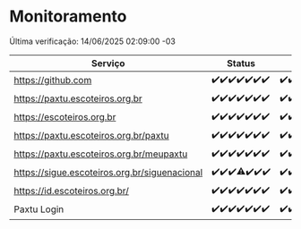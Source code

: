 # Monitoramento

Última verificação: 14/06/2025 02:09:00 -03

|Serviço|Status|Últimas 24h|
|---|---|---|
|https://github.com|<span title="2025-06-07: OK=23">✔️</span><span title="2025-06-08: OK=23">✔️</span><span title="2025-06-09: OK=23">✔️</span><span title="2025-06-10: OK=23">✔️</span><span title="2025-06-11: OK=23">✔️</span><span title="2025-06-12: OK=23">✔️</span><span title="2025-06-13: OK=4">✔️</span>|<span title="13/06/2025 02:10:00 -03 : 200">✔️</span><span title="13/06/2025 03:14:00 -03 : 200">✔️</span><span title="13/06/2025 04:09:00 -03 : 200">✔️</span><span title="13/06/2025 05:13:00 -03 : 200">✔️</span><span title="13/06/2025 06:10:00 -03 : 200">✔️</span><span title="13/06/2025 07:10:00 -03 : 200">✔️</span><span title="13/06/2025 08:08:00 -03 : 200">✔️</span><span title="13/06/2025 09:18:00 -03 : 200">✔️</span><span title="13/06/2025 10:24:00 -03 : 200">✔️</span><span title="13/06/2025 11:09:00 -03 : 200">✔️</span><span title="13/06/2025 12:10:00 -03 : 200">✔️</span><span title="13/06/2025 13:11:00 -03 : 200">✔️</span><span title="13/06/2025 14:08:00 -03 : 200">✔️</span><span title="13/06/2025 15:13:00 -03 : 200">✔️</span><span title="13/06/2025 16:07:00 -03 : 200">✔️</span><span title="13/06/2025 17:10:00 -03 : 200">✔️</span><span title="13/06/2025 18:08:00 -03 : 200">✔️</span><span title="13/06/2025 19:09:00 -03 : 200">✔️</span><span title="13/06/2025 20:09:00 -03 : 200">✔️</span><span title="13/06/2025 21:46:00 -03 : 200">✔️</span><span title="13/06/2025 23:27:00 -03 : 200">✔️</span><span title="14/06/2025 00:37:00 -03 : 200">✔️</span><span title="14/06/2025 01:13:00 -03 : 200">✔️</span><span title="14/06/2025 02:09:00 -03 : 200">✔️</span>|
|https://paxtu.escoteiros.org.br|<span title="2025-06-07: OK=23">✔️</span><span title="2025-06-08: OK=23">✔️</span><span title="2025-06-09: OK=23">✔️</span><span title="2025-06-10: OK=23">✔️</span><span title="2025-06-11: OK=23">✔️</span><span title="2025-06-12: OK=23">✔️</span><span title="2025-06-13: OK=4">✔️</span>|<span title="13/06/2025 02:10:00 -03 : 200">✔️</span><span title="13/06/2025 03:14:00 -03 : 200">✔️</span><span title="13/06/2025 04:09:00 -03 : 200">✔️</span><span title="13/06/2025 05:13:00 -03 : 200">✔️</span><span title="13/06/2025 06:10:00 -03 : 200">✔️</span><span title="13/06/2025 07:10:00 -03 : 200">✔️</span><span title="13/06/2025 08:08:00 -03 : 0">❌</span><span title="13/06/2025 09:18:00 -03 : 200">✔️</span><span title="13/06/2025 10:24:00 -03 : 200">✔️</span><span title="13/06/2025 11:09:00 -03 : 200">✔️</span><span title="13/06/2025 12:10:00 -03 : 200">✔️</span><span title="13/06/2025 13:11:00 -03 : 200">✔️</span><span title="13/06/2025 14:08:00 -03 : 200">✔️</span><span title="13/06/2025 15:13:00 -03 : 200">✔️</span><span title="13/06/2025 16:07:00 -03 : 200">✔️</span><span title="13/06/2025 17:10:00 -03 : 200">✔️</span><span title="13/06/2025 18:08:00 -03 : 200">✔️</span><span title="13/06/2025 19:09:00 -03 : 200">✔️</span><span title="13/06/2025 20:09:00 -03 : 200">✔️</span><span title="13/06/2025 21:46:00 -03 : 200">✔️</span><span title="13/06/2025 23:27:00 -03 : 200">✔️</span><span title="14/06/2025 00:37:00 -03 : 200">✔️</span><span title="14/06/2025 01:13:00 -03 : 200">✔️</span><span title="14/06/2025 02:09:00 -03 : 200">✔️</span>|
|https://escoteiros.org.br|<span title="2025-06-07: OK=23">✔️</span><span title="2025-06-08: OK=23">✔️</span><span title="2025-06-09: OK=23">✔️</span><span title="2025-06-10: OK=23">✔️</span><span title="2025-06-11: OK=23">✔️</span><span title="2025-06-12: OK=23">✔️</span><span title="2025-06-13: OK=4">✔️</span>|<span title="13/06/2025 02:10:00 -03 : 200">✔️</span><span title="13/06/2025 03:14:00 -03 : 200">✔️</span><span title="13/06/2025 04:09:00 -03 : 200">✔️</span><span title="13/06/2025 05:13:00 -03 : 200">✔️</span><span title="13/06/2025 06:10:00 -03 : 200">✔️</span><span title="13/06/2025 07:10:00 -03 : 200">✔️</span><span title="13/06/2025 08:08:00 -03 : 200">✔️</span><span title="13/06/2025 09:18:00 -03 : 200">✔️</span><span title="13/06/2025 10:24:00 -03 : 200">✔️</span><span title="13/06/2025 11:09:00 -03 : 200">✔️</span><span title="13/06/2025 12:10:00 -03 : 200">✔️</span><span title="13/06/2025 13:11:00 -03 : 200">✔️</span><span title="13/06/2025 14:08:00 -03 : 200">✔️</span><span title="13/06/2025 15:13:00 -03 : 200">✔️</span><span title="13/06/2025 16:07:00 -03 : 200">✔️</span><span title="13/06/2025 17:10:00 -03 : 200">✔️</span><span title="13/06/2025 18:08:00 -03 : 200">✔️</span><span title="13/06/2025 19:09:00 -03 : 200">✔️</span><span title="13/06/2025 20:09:00 -03 : 200">✔️</span><span title="13/06/2025 21:46:00 -03 : 200">✔️</span><span title="13/06/2025 23:27:00 -03 : 200">✔️</span><span title="14/06/2025 00:37:00 -03 : 200">✔️</span><span title="14/06/2025 01:13:00 -03 : 200">✔️</span><span title="14/06/2025 02:09:00 -03 : 200">✔️</span>|
|https://paxtu.escoteiros.org.br/paxtu|<span title="2025-06-07: OK=23">✔️</span><span title="2025-06-08: OK=23">✔️</span><span title="2025-06-09: OK=23">✔️</span><span title="2025-06-10: OK=23">✔️</span><span title="2025-06-11: OK=23">✔️</span><span title="2025-06-12: OK=23">✔️</span><span title="2025-06-13: OK=4">✔️</span>|<span title="13/06/2025 02:10:00 -03 : 200">✔️</span><span title="13/06/2025 03:14:00 -03 : 200">✔️</span><span title="13/06/2025 04:09:00 -03 : 200">✔️</span><span title="13/06/2025 05:13:00 -03 : 200">✔️</span><span title="13/06/2025 06:10:00 -03 : 200">✔️</span><span title="13/06/2025 07:10:00 -03 : 200">✔️</span><span title="13/06/2025 08:08:00 -03 : 200">✔️</span><span title="13/06/2025 09:18:00 -03 : 200">✔️</span><span title="13/06/2025 10:24:00 -03 : 200">✔️</span><span title="13/06/2025 11:09:00 -03 : 200">✔️</span><span title="13/06/2025 12:10:00 -03 : 200">✔️</span><span title="13/06/2025 13:11:00 -03 : 200">✔️</span><span title="13/06/2025 14:08:00 -03 : 200">✔️</span><span title="13/06/2025 15:13:00 -03 : 200">✔️</span><span title="13/06/2025 16:07:00 -03 : 200">✔️</span><span title="13/06/2025 17:10:00 -03 : 200">✔️</span><span title="13/06/2025 18:08:00 -03 : 200">✔️</span><span title="13/06/2025 19:09:00 -03 : 200">✔️</span><span title="13/06/2025 20:09:00 -03 : 200">✔️</span><span title="13/06/2025 21:46:00 -03 : 200">✔️</span><span title="13/06/2025 23:27:00 -03 : 200">✔️</span><span title="14/06/2025 00:37:00 -03 : 200">✔️</span><span title="14/06/2025 01:13:00 -03 : 200">✔️</span><span title="14/06/2025 02:09:00 -03 : 200">✔️</span>|
|https://paxtu.escoteiros.org.br/meupaxtu|<span title="2025-06-07: OK=23">✔️</span><span title="2025-06-08: OK=23">✔️</span><span title="2025-06-09: OK=23">✔️</span><span title="2025-06-10: OK=23">✔️</span><span title="2025-06-11: OK=23">✔️</span><span title="2025-06-12: OK=23">✔️</span><span title="2025-06-13: OK=4">✔️</span>|<span title="13/06/2025 02:10:00 -03 : 200">✔️</span><span title="13/06/2025 03:14:00 -03 : 200">✔️</span><span title="13/06/2025 04:09:00 -03 : 200">✔️</span><span title="13/06/2025 05:13:00 -03 : 200">✔️</span><span title="13/06/2025 06:10:00 -03 : 200">✔️</span><span title="13/06/2025 07:10:00 -03 : 200">✔️</span><span title="13/06/2025 08:08:00 -03 : 200">✔️</span><span title="13/06/2025 09:18:00 -03 : 200">✔️</span><span title="13/06/2025 10:24:00 -03 : 200">✔️</span><span title="13/06/2025 11:09:00 -03 : 200">✔️</span><span title="13/06/2025 12:10:00 -03 : 200">✔️</span><span title="13/06/2025 13:11:00 -03 : 200">✔️</span><span title="13/06/2025 14:08:00 -03 : 200">✔️</span><span title="13/06/2025 15:13:00 -03 : 200">✔️</span><span title="13/06/2025 16:07:00 -03 : 200">✔️</span><span title="13/06/2025 17:10:00 -03 : 200">✔️</span><span title="13/06/2025 18:08:00 -03 : 200">✔️</span><span title="13/06/2025 19:09:00 -03 : 200">✔️</span><span title="13/06/2025 20:09:00 -03 : 200">✔️</span><span title="13/06/2025 21:46:00 -03 : 200">✔️</span><span title="13/06/2025 23:27:00 -03 : 200">✔️</span><span title="14/06/2025 00:37:00 -03 : 200">✔️</span><span title="14/06/2025 01:13:00 -03 : 200">✔️</span><span title="14/06/2025 02:09:00 -03 : 200">✔️</span>|
|https://sigue.escoteiros.org.br/siguenacional|<span title="2025-06-07: OK=23">✔️</span><span title="2025-06-08: OK=23">✔️</span><span title="2025-06-09: OK=23">✔️</span><span title="2025-06-10: OK=22, Falhas=1">⚠️</span><span title="2025-06-11: OK=23">✔️</span><span title="2025-06-12: OK=23">✔️</span><span title="2025-06-13: OK=4">✔️</span>|<span title="13/06/2025 02:10:00 -03 : 200">✔️</span><span title="13/06/2025 03:14:00 -03 : 200">✔️</span><span title="13/06/2025 04:09:00 -03 : 200">✔️</span><span title="13/06/2025 05:13:00 -03 : 200">✔️</span><span title="13/06/2025 06:10:00 -03 : 200">✔️</span><span title="13/06/2025 07:10:00 -03 : 200">✔️</span><span title="13/06/2025 08:08:00 -03 : 200">✔️</span><span title="13/06/2025 09:18:00 -03 : 200">✔️</span><span title="13/06/2025 10:24:00 -03 : 200">✔️</span><span title="13/06/2025 11:09:00 -03 : 200">✔️</span><span title="13/06/2025 12:10:00 -03 : 200">✔️</span><span title="13/06/2025 13:11:00 -03 : 200">✔️</span><span title="13/06/2025 14:08:00 -03 : 200">✔️</span><span title="13/06/2025 15:13:00 -03 : 200">✔️</span><span title="13/06/2025 16:07:00 -03 : 200">✔️</span><span title="13/06/2025 17:10:00 -03 : 200">✔️</span><span title="13/06/2025 18:08:00 -03 : 200">✔️</span><span title="13/06/2025 19:09:00 -03 : 200">✔️</span><span title="13/06/2025 20:09:00 -03 : 200">✔️</span><span title="13/06/2025 21:46:00 -03 : 200">✔️</span><span title="13/06/2025 23:27:00 -03 : 200">✔️</span><span title="14/06/2025 00:37:00 -03 : 200">✔️</span><span title="14/06/2025 01:13:00 -03 : 200">✔️</span><span title="14/06/2025 02:09:00 -03 : 200">✔️</span>|
|https://id.escoteiros.org.br/|<span title="2025-06-07: OK=23">✔️</span><span title="2025-06-08: OK=23">✔️</span><span title="2025-06-09: OK=23">✔️</span><span title="2025-06-10: OK=23">✔️</span><span title="2025-06-11: OK=23">✔️</span><span title="2025-06-12: OK=23">✔️</span><span title="2025-06-13: OK=4">✔️</span>|<span title="13/06/2025 02:10:00 -03 : 200">✔️</span><span title="13/06/2025 03:14:00 -03 : 200">✔️</span><span title="13/06/2025 04:09:00 -03 : 200">✔️</span><span title="13/06/2025 05:13:00 -03 : 200">✔️</span><span title="13/06/2025 06:10:00 -03 : 200">✔️</span><span title="13/06/2025 07:10:00 -03 : 200">✔️</span><span title="13/06/2025 08:08:00 -03 : 200">✔️</span><span title="13/06/2025 09:18:00 -03 : 200">✔️</span><span title="13/06/2025 10:24:00 -03 : 200">✔️</span><span title="13/06/2025 11:09:00 -03 : 200">✔️</span><span title="13/06/2025 12:10:00 -03 : 200">✔️</span><span title="13/06/2025 13:11:00 -03 : 200">✔️</span><span title="13/06/2025 14:08:00 -03 : 200">✔️</span><span title="13/06/2025 15:13:00 -03 : 200">✔️</span><span title="13/06/2025 16:07:00 -03 : 200">✔️</span><span title="13/06/2025 17:10:00 -03 : 200">✔️</span><span title="13/06/2025 18:08:00 -03 : 200">✔️</span><span title="13/06/2025 19:09:00 -03 : 200">✔️</span><span title="13/06/2025 20:09:00 -03 : 200">✔️</span><span title="13/06/2025 21:46:00 -03 : 200">✔️</span><span title="13/06/2025 23:27:00 -03 : 200">✔️</span><span title="14/06/2025 00:37:00 -03 : 200">✔️</span><span title="14/06/2025 01:13:00 -03 : 200">✔️</span><span title="14/06/2025 02:09:00 -03 : 200">✔️</span>|
|Paxtu Login|<span title="2025-06-07: OK=23">✔️</span><span title="2025-06-08: OK=23">✔️</span><span title="2025-06-09: OK=23">✔️</span><span title="2025-06-10: OK=23">✔️</span><span title="2025-06-11: OK=23">✔️</span><span title="2025-06-12: OK=23">✔️</span><span title="2025-06-13: OK=4">✔️</span>|<span title="13/06/2025 02:10:00 -03 : 200">✔️</span><span title="13/06/2025 03:14:00 -03 : 200">✔️</span><span title="13/06/2025 04:09:00 -03 : 200">✔️</span><span title="13/06/2025 05:13:00 -03 : 200">✔️</span><span title="13/06/2025 06:10:00 -03 : 200">✔️</span><span title="13/06/2025 07:10:00 -03 : 200">✔️</span><span title="13/06/2025 08:08:00 -03 : 200">✔️</span><span title="13/06/2025 09:18:00 -03 : 200">✔️</span><span title="13/06/2025 10:24:00 -03 : 200">✔️</span><span title="13/06/2025 11:09:00 -03 : 200">✔️</span><span title="13/06/2025 12:10:00 -03 : 200">✔️</span><span title="13/06/2025 13:11:00 -03 : 200">✔️</span><span title="13/06/2025 14:08:00 -03 : 200">✔️</span><span title="13/06/2025 15:13:00 -03 : 200">✔️</span><span title="13/06/2025 16:07:00 -03 : 200">✔️</span><span title="13/06/2025 17:10:00 -03 : 200">✔️</span><span title="13/06/2025 18:08:00 -03 : 200">✔️</span><span title="13/06/2025 19:09:00 -03 : 200">✔️</span><span title="13/06/2025 20:09:00 -03 : 200">✔️</span><span title="13/06/2025 21:46:00 -03 : 200">✔️</span><span title="13/06/2025 23:27:00 -03 : 200">✔️</span><span title="14/06/2025 00:37:00 -03 : 200">✔️</span><span title="14/06/2025 01:13:00 -03 : 200">✔️</span><span title="14/06/2025 02:09:00 -03 : 200">✔️</span>|
